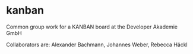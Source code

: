 # kanban
Common group work for a KANBAN board at the Developer Akademie GmbH

Collaborators are:
Alexander Bachmann, Johannes Weber, Rebecca Häckl
